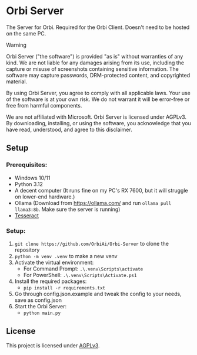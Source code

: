 ﻿# Orbi Server
The Server for Orbi. Required for the Orbi Client. Doesn't need to be hosted on the same PC.

> [!WARNING]
> Orbi Server ("the software") is provided "as is" without warranties of any kind. We are not liable for any damages arising from its use, including the capture or misuse of screenshots containing sensitive information. The software may capture passwords, DRM-protected content, and copyrighted material.
>
> By using Orbi Server, you agree to comply with all applicable laws. Your use of the software is at your own risk. We do not warrant it will be error-free or free from harmful components.
>
> We are not affiliated with Microsoft. Orbi Server is licensed under AGPLv3. By downloading, installing, or using the software, you acknowledge that you have read, understood, and agree to this disclaimer.

## Setup
### Prerequisites:
- Windows 10/11
- Python 3.12
- A decent computer (It runs fine on my PC's RX 7600, but it will struggle on lower-end hardware.)
- Ollama (Download from https://ollama.com/ and run `ollama pull llama3:8b`. Make sure the server is running)
- [Tesseract](https://github.com/UB-Mannheim/tesseract/releases/download/v5.4.0.20240606/tesseract-ocr-w64-setup-5.4.0.20240606.exe)
### Setup:
1. `git clone https://github.com/OrbiAi/Orbi-Server` to clone the repository
2. `python -m venv .venv` to make a new venv
3. Activate the virtual environment:
    - For Command Prompt: `.\.venv\Scripts\activate`
    - For PowerShell: `.\.venv\Scripts\Activate.ps1`
4. Install the required packages:
    - `pip install -r requirements.txt`
5. Go through config.json.example and tweak the config to your needs, save as config.json
6. Start the Orbi Server:
    - `python main.py`

## License
This project is licensed under [AGPLv3](LICENSE).
